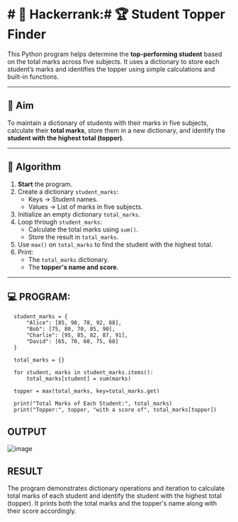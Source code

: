 # # 🔢 Hackerrank:# 🏆 Student Topper Finder

This Python program helps determine the **top-performing student** based on the total marks across five subjects. It uses a dictionary to store each student’s marks and identifies the topper using simple calculations and built-in functions.

---

## 🎯 Aim

To maintain a dictionary of students with their marks in five subjects, calculate their **total marks**, store them in a new dictionary, and identify the **student with the highest total (topper)**.

---

## 🧠 Algorithm

1. **Start** the program.
2. Create a dictionary `student_marks`:
   - Keys → Student names.
   - Values → List of marks in five subjects.
3. Initialize an empty dictionary `total_marks`.
4. Loop through `student_marks`:
   - Calculate the total marks using `sum()`.
   - Store the result in `total_marks`.
5. Use `max()` on `total_marks` to find the student with the highest total.
6. Print:
   - The `total_marks` dictionary.
   - The **topper's name and score**.

---

## 💻 PROGRAM:
      student_marks = {
          "Alice": [85, 90, 78, 92, 88],
          "Bob": [75, 80, 70, 85, 90],
          "Charlie": [95, 85, 82, 87, 91],
          "David": [65, 70, 60, 75, 68]
      }
      
      total_marks = {}
      
      for student, marks in student_marks.items():
          total_marks[student] = sum(marks)
      
      topper = max(total_marks, key=total_marks.get)
      
      print("Total Marks of Each Student:", total_marks)
      print("Topper:", topper, "with a score of", total_marks[topper])

## OUTPUT
![image](https://github.com/user-attachments/assets/34d070b0-f456-4e19-beba-4184c68479bd)

## RESULT
The program demonstrates dictionary operations and iteration to calculate total marks of each student and identify the student with the highest total (topper). It prints both the total marks and the topper's name along with their score accordingly.
